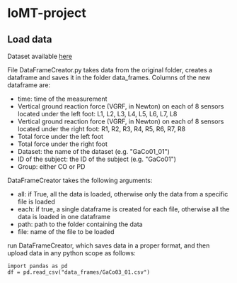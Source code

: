 # IoMT-project

## Load data
Dataset available [here](https://physionet.org/content/gaitpdb/1.0.0/)

File DataFrameCreator.py takes data from the original folder, creates a dataframe and saves it in the folder data_frames.
Columns of the new dataframe are:
- time: time of the measurement
- Vertical ground reaction force (VGRF, in Newton) on each of 8 sensors located under the left foot: L1, L2, L3, L4, L5, L6, L7, L8
- Vertical ground reaction force (VGRF, in Newton) on each of 8 sensors located under the right foot: R1, R2, R3, R4, R5, R6, R7, R8
- Total force under the left foot
- Total force under the right foot
- Dataset: the name of the dataset (e.g. "GaCo01_01")
- ID of the subject: the ID of the subject (e.g. "GaCo01")
- Group: either CO or PD

 DataFrameCreator takes the following arguments:
- all: if True, all the data is loaded, otherwise only the data from a specific file is loaded
- each: if true, a single dataframe is created for each file, otherwise all the data is loaded in one dataframe
- path: path to the folder containing the data
- file: name of the file to be loaded

run DataFrameCreator, which saves data in a proper format, and then upload data in any python scope as follows:
````
import pandas as pd
df = pd.read_csv("data_frames/GaCo03_01.csv")
````